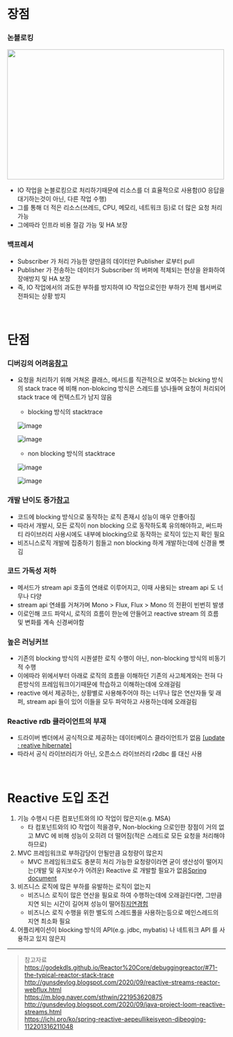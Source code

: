 # 장점
### 논블로킹
<img src="https://user-images.githubusercontent.com/48702893/129197508-0e126286-7b34-41dd-b684-694c20fe98b8.png" width="500" height="300">

* IO 작업을 논블로킹으로 처리하기때문에 리소스를 더 효율적으로 사용함(IO 응답을 대기하는것이 아닌, 다른 작업 수행) 
* 그를 통해 더 적은 리소스(쓰레드, CPU, 메모리, 네트워크 등)로 더 많은 요청 처리 가능
* 그에따라 인프라 비용 절감 가능 및 HA 보장

### 백프레셔
* Subscriber 가 처리 가능한 양만큼의 데이터만 Publisher 로부터 pull
* Publisher 가 전송하는 데이터가 Subscriber 의 버퍼에 적체되는 현상을 완화하여 장애방지 및 HA 보장
* 즉, IO 작업에서의 과도한 부하를 방지하여 IO 작업으로인한 부하가 전체 웹서버로 전파되는 상황 방지

<br>

# 단점
### 디버깅의 어려움[참고](https://godekdls.github.io/Reactor%20Core/debuggingreactor/#71-the-typical-reactor-stack-trace)
* 요청을 처리하기 위해 거쳐온 클래스, 메서드를 직관적으로 보여주는 blcking 방식의 stack trace 에 비해 non-blokcing 방식은 스레드를 넘나들며 요청이 처리되어 stack trace 에 컨텍스트가 남지 않음
	* blocking 방식의 stacktrace
	
	![image](https://user-images.githubusercontent.com/48702893/129766318-03a1d79f-57e7-4d20-96e9-36f862efe534.png)
    
    ![image](https://user-images.githubusercontent.com/48702893/129766330-71525cde-8723-44da-bc3e-2ddb661dcb5d.png)
    
	* non blocking 방식의 stacktrace 
    
    ![image](https://user-images.githubusercontent.com/48702893/129766339-a3b3fee1-57eb-41fc-96bf-b22dabc5938e.png)
    
    ![image](https://user-images.githubusercontent.com/48702893/129766360-9033a64b-affd-42bf-b3b7-0e418bc5db72.png)
    
### 개발 난이도 증가[참고](http://gunsdevlog.blogspot.com/2020/09/java-project-loom-reactive-streams.html)
* 코드에 blocking 방식으로 동작하는 로직 존재시 성능이 매우 안좋아짐
* 따라서 개발시, 모든 로직이 non blocking 으로 동작하도록 유의해야하고, 써드파티 라이브러리 사용시에도 내부에 blocking으로 동작하는 로직이 있는지 확인 필요
* 비즈니스로직 개발에 집중하기 힘들고 non blocking 하게 개발하는데에 신경을 뺏김 

### 코드 가독성 저하
* 메서드가 stream api 호출의 연쇄로 이루어지고, 이때 사용되는 stream api 도 너무나 다양
* stream api 연쇄를 거쳐가며 Mono > Flux, Flux > Mono 의 전환이 빈번히 발생
* 이로인해 코드 파악시, 로직의 흐름이 한눈에 안들어고 reactive stream 의 흐름 및 변화를 계속 신경써야함  

### 높은 러닝커브
* 기존의 blocking 방식의 시퀀셜한 로직 수행이 아닌, non-blocking 방식의 비동기적 수행
* 이에따라 위에서부터 아래로 로직의 흐름을 이해하던 기존의 사고체계와는 전혀 다른방식의 프레임워크이기때문에 학습하고 이해하는데에 오래걸림
* reactive 에서 제공하는, 상황별로 사용해주어야 하는 너무나 많은 연산자들 및 래퍼, stream api 들이 있어 이들을 모두 파악하고 사용하는데에 오래걸림

### Reactive rdb 클라이언트의 부재
* 드라이버 벤더에서 공식적으로 제공하는 데이터베이스 클라이언트가 없음 [[update : reative hibernate]](https://github.com/hibernate/hibernate-reactive)
* 따라서 공식 라이브러리가 아닌, 오픈소스 라이브러리 r2dbc 를 대신 사용

<br>

# Reactive 도입 조건
1. 기능 수행시 다른 컴포넌트와의 IO 작업이 많은지(e.g. MSA)
    * 타 컴포넌트와의 IO 작업이 적을경우, Non-blocking 으로인한 장점이 거의 없고 MVC 에 비해 성능이 오히려 더 떨어짐(적은 스레드로 모든 요청을 처리해야 하므로)  
2. MVC 프레임워크로 부하감당이 안될만큼 요청량이 많은지
    * MVC 프레임워크로도 충분히 처리 가능한 요청량이라면 굳이 생산성이 떨어지는(개발 및 유지보수가 어려운) Reactive 로 개발할 필요가 없음[Spring document](https://docs.spring.io/spring/docs/current/spring-framework-reference/web-reactive.html#webflux-framework-choice)
3. 비즈니스 로직에 많은 부하를 유발하는 로직이 없는지
    * 비즈니스 로직이 많은 연산을 필요로 하여 수행하는데에 오래걸린다면, 그만큼 지연 되는 시간이 길어져 성능이 떨어짐[지연경험](https://ichi.pro/ko/spring-reactive-aepeullikeisyeon-dibeoging-112201316211048)
    * 비즈니스 로직 수행을 위한 별도의 스레드풀을 사용하는등으로 메인스레드의 지연 최소화 필요
4. 어플리케이션이 blocking 방식의 API(e.g. jdbc, mybatis) 나 네트워크 API 를 사용하고 있지 않은지
	
***
> 참고자료 <br>
> https://godekdls.github.io/Reactor%20Core/debuggingreactor/#71-the-typical-reactor-stack-trace <br>
> http://gunsdevlog.blogspot.com/2020/09/reactive-streams-reactor-webflux.html <br>
> https://m.blog.naver.com/sthwin/221953620875 <br>
> http://gunsdevlog.blogspot.com/2020/09/java-project-loom-reactive-streams.html <br>
> https://ichi.pro/ko/spring-reactive-aepeullikeisyeon-dibeoging-112201316211048